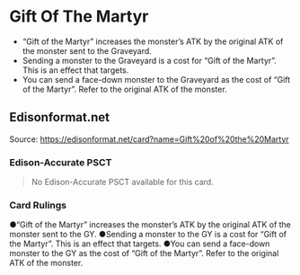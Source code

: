 # Gift Of The Martyr

*   “Gift of the Martyr” increases the monster’s ATK by the original ATK of the monster sent to the Graveyard.
*   Sending a monster to the Graveyard is a cost for “Gift of the Martyr”. This is an effect that targets.
*   You can send a face-down monster to the Graveyard as the cost of “Gift of the Martyr”. Refer to the original ATK of the monster.

## Edisonformat.net

Source: https://edisonformat.net/card?name=Gift%20of%20the%20Martyr

### Edison-Accurate PSCT

> No Edison-Accurate PSCT available for this card.

### Card Rulings

●“Gift of the Martyr” increases the monster’s ATK by the original ATK of the monster sent to the GY.
●Sending a monster to the GY is a cost for “Gift of the Martyr”. This is an effect that targets.
●You can send a face-down monster to the GY as the cost of “Gift of the Martyr”. Refer to the original ATK of the monster.
            
